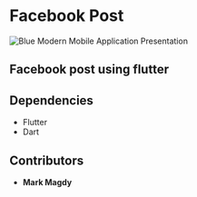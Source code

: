 # Facebook Post

![Blue Modern Mobile Application Presentation](https://github.com/MarkMagdyShawky/facebook_post/assets/106816564/9d04d5f0-ca39-4e55-b3bf-a15f038e751b)
## Facebook post using flutter 

 ## Dependencies
- Flutter
- Dart
 
## Contributors
- __Mark Magdy__
